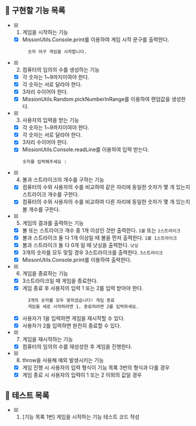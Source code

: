 ## 📌 구현할 기능 목록

- [x] 1. 게임을 시작하는 기능
  - [x] MissonUtils.Console.print를 이용하여 게임 시작 문구를 출력한다.
    ```
      숫자 야구 게임을 시작합니다.
    ```

- [x] 2. 컴퓨터의 임의의 수를 생성하는 기능
  - [x] 각 숫자는 1~9까지이여야 한다.
  - [x] 각 숫자는 서로 달라야 한다.
  - [x] 3자리 수이어야 한다.
  - [x] MissionUtils.Random.pickNumberInRange를 이용하여 랜덤값을 생성한다.

- [x] 3. 사용자의 입력을 받는 기능
  - [x] 각 숫자는 1~9까지이여야 한다.
  - [x] 각 숫자는 서로 달라야 한다.
  - [x] 3자리 수이어야 한다.
  - [x] MissionUtils.Console.readLine를 이용하여 입력 받는다.
    ```
    숫자를 입력해주세요 :
    ```

- [x] 4. 볼과 스트라이크의 개수를 구하는 기능
  - [x] 컴퓨터의 수와 사용자의 수를 비교하여 같은 자리에 동일한 숫자가 몇 개 있는지 스트라이크 개수를 구한다.
  - [x] 컴퓨터의 수와 사용자의 수를 비교하여 다른 자리에 동일한 숫자가 몇 개 있는지 볼 개수를 구한다.

- [x] 5. 게임의 결과를 출력하는 기능
  - [x] 볼 또는 스트라이크 개수 중 1개 이상인 것만 출력한다. `1볼` 또는 `1스트라이크`
  - [x] 볼과 스트라이크 둘 다 1개 이상일 때 볼을 먼저 출력한다. `1볼 1스트라이크`
  - [x] 볼과 스트라이크 둘 다 0개 일 때 낫싱을 출력한다. `낫싱`
  - [x] 3개의 숫자를 모두 맞힐 경우 3스트라이크를 출력한다. `3스트라이크`
  - [x] MissonUtils.Console.print를 이용하여 출력한다.

- [x] 6. 게임을 종료하는 기능
  - [x] 3스트라이크일 때 게임을 종료한다.
  - [x] 게임 종료 후 사용자의 입력 1 또는 2를 입력 받아야 한다.
    ```
      3개의 숫자를 모두 맞히셨습니다! 게임 종료
      게임을 새로 시작하려면 1, 종료하려면 2를 입력하세요.
    ```
  - [x] 사용자가 1을 입력하면 게임을 재시작할 수 있다.
  - [x] 사용자가 2를 입력하면 완전히 종료할 수 있다.

- [x] 7. 게임을 재시작하는 기능
  - [x] 컴퓨터의 임의의 수를 재성성한 후 게임을 진행한다.

- [x] 8. throw을 사용해 예외 발생시키는 기능
  - [x] 게임 진행 시 사용자의 입력 형식이 기능 목록 3번의 형식과 다를 경우
  - [x] 게임 종료 시 사용자의 입력이 1 또는 2 이외의 값일 경우

## 📌 테스트 목록

- [x] 1. [기능 목록 1번] 게임을 시작하는 기능 테스트 코드 작성